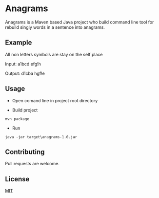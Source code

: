 # Anagrams

Anagrams is a Maven based Java project who build сommand line tool for rebuild singly words in a sentence into anagrams.

## Example

All non letters symbols are stay on the self place

Input:   a1bcd efg!h

Output: d1cba hgf!e

## Usage

- Open comand line in project root directory

- Build project

```
mvn package
```
- Run

```
java -jar target\anagrams-1.0.jar

```

## Contributing
Pull requests are welcome.

## License
[MIT](https://choosealicense.com/licenses/mit/)
